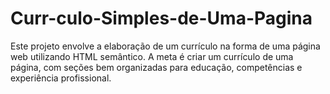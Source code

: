 # Curr-culo-Simples-de-Uma-Pagina
Este projeto envolve a elaboração de um currículo na forma de uma página web utilizando HTML semântico. A meta é criar um currículo de uma página, com seções bem organizadas para educação, competências e experiência profissional.
